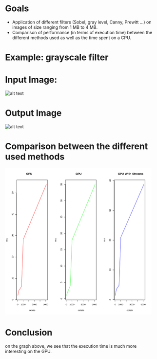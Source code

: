 # Goals
- Application of different filters (Sobel, gray level, Canny, Prewitt ...) on images of size ranging from 1 MB to 4 MB.
- Comparison of performance (in terms of execution time) between the different methods used as well as the time spent on a CPU.

# Example: grayscale filter

# Input Image:
![alt text](https://github.com/Nano2018/GPGPU/blob/main/Images/4v9mo.jpg)

# Output Image

![alt text](https://github.com/Nano2018/GPGPU/blob/main/grayscale/out.jpg)

# Comparison between the different used methods

![alt text](https://github.com/Nano2018/GPGPU/blob/main/grayscale.png)

# Conclusion
on the graph above, we see that the execution time is much more interesting on the GPU. 